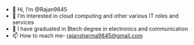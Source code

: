 - 👋 Hi, I’m @Rajan9845
- 👀 I’m interested in cloud computing and other various IT roles and services
- 🌱 I have graduated in Btech degree in electronics and communication 
- 📫 How to reach me- rajansharma9845@gmail.com

<!---
Rajan9845/Rajan9845 is a ✨ special ✨ repository because its `README.md` (this file) appears on your GitHub profile.
You can click the Preview link to take a look at your changes.
--->
